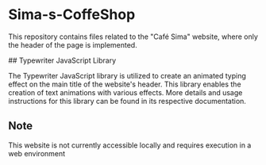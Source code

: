 ﻿# Sima-s-CoffeShop

 <p>
This repository contains files related to the "Café Sima" website, where only the header of the page is implemented.
</p>
## Typewriter JavaScript Library

The Typewriter JavaScript library is utilized to create an animated typing effect on the main title of the website's header. This library enables the creation of text animations with various effects. More details and usage instructions for this library can be found in its respective documentation.

## Note
This website is not currently accessible locally and requires execution in a web environment


[](https://simamatin.github.io/Sima-s-CoffeShop/)
